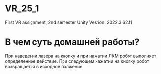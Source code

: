 # VR_25_1
First VR assignment, 2nd semester
Unity Vesrion: 2022.3.62.f1
# В чем суть домашней работы?
При наведении лазера на кнопку и при нажатии ЛКМ робот выполняет определенное действие. При следующем нажатии на кнопку робот возвращается в исходное полжение
